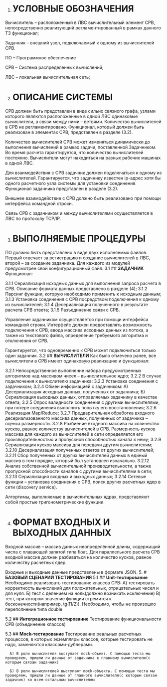 ﻿1. # **УСЛОВНЫЕ ОБОЗНАЧЕНИЯ**
Вычислитель – расположенный в ЛВС вычислительный элемент СРВ, непосредственно реализующий регламентированный в рамках данного ТЗ функционал;

Задачник – внешний узел, подключаемый к одному из вычислителей СРВ.

ПО – Программное обеспечение

СРВ – Система распределенных вычислений;

ЛВС – локальная вычислительная сеть;


2. # **ОПИСАНИЕ СИСТЕМЫ**

СРВ должен быть представлен в виде сильно связного графа, узлами которого являются расположенные в одной ЛВС одинаковые вычислители, а связи между ними – ветвями. Количество вычислителей в СРВ не регламентировано. Функционал, который должен быть реализован в элементах СРВ, представлен в разделе (3.2).

Количество вычислителей СРВ может изменяться динамически до выполнения вычислений в рамках задачи, поставленной Задачником. Во время расчета гарантируется, что количество вычислителей постоянно. Вычислители могут находиться на разных рабочих машинах в одной ЛВС.

Для взаимодействия с СРВ задачник должен подключаться к одному из вычислителей. Гарантируется, что задачнику известен ip-адрес хотя бы одного расчетного узла системы для установки соединения. Функционал задачника представлен в разделе (3.2).

Внешнее взаимодействие с СРВ должно быть реализовано при помощи интерфейса командной строки.

Связь СРВ с задачником и между вычислителями осуществляется в ЛВС по протоколу TCP/IP.


3. # **ВЫПОЛНЯЕМЫЕ ПРОЦЕДУРЫ**
ПО должно быть представлено в виде двух исполняемых файлов. Первый отвечает за регистрацию и создание вычислителей в ЛВС, второй – за создание задачника. Для каждого из модулей предусмотрен свой конфигурационный файл.
3.1 ## **ЗАДАЧНИК**
   Функционал:

3.1.1 Сериализация исходных данных для выполнения запроса расчета в СРВ. Описание формата данных представлено в разделе (4);
3.1.2 Парсинг функции, которую необходимо применить к исходным данным;
3.1.3 Установка соединения с СРВ посредством подключения к одному из вычислителей;
3.1.4 Десериализация полученного в результате расчета СРВ ответа;
3.1.5 Разъединение связи с СРВ.

Управление задачником осуществляется при помощи интерфейса командной строки. Интерфейс должен предоставлять возможность подключения к СРВ, ввода массива исходных данных из потока, а также из текстового файла, определение требуемого алгоритма и отключения от СРВ.

Гарантируется, что одновременно к СРВ может подключиться только один задачник.
3.2 ## **ВЫЧИСЛИТЕЛИ**
   Как было отмечено ранее, все вычислители в СРВ имеют одинаковую реализацию и функционал:

3.2.1 Непосредственное выполнение набора предусмотренных алгоритмов над массивом чисел – вычислительное ядро;
3.2.2 В случае подключения к вычислителю задачника:
3.2.3 Установка соединения с задачником;
3.2.4 Обмен информацией с задачником:
      А) Десериализация исходных данных, полученных от задачника;
      Б) Сериализация выходных данных, отправляемых задачнику в качестве ответа;
3.2.5 Опрос валидности соединения с другими вычислителями, при потере соединения выполнить попытку его восстановления;
3.2.6 Реализация Map/Reduce;
3.2.7 Предварительная обработка входного десериализованного массива данных, полученных от задачника – оценка размерности. 
3.2.8 Разбиение входного массива на количество кусков, равное количеству вычислителей в СРВ. Размерность кусков массива для каждого из вычислителей в сети определяется его производительностью и пропускной способностью канала к нему;
3.2.9 Сериализация кусков массива для передачи другим вычислителям;
3.2.10 Десериализация полученных ответов от других вычислителей;
3.2.11 Сбор полученных от других вычислителей данных в единый массив в том порядке, который был установлен изначально.
3.2.12 Анализ собственной вычислительной производительности, а также пропускной способности каналов с другими вычислителями в сети;
3.2.13 Сериализация входных и выходных данных;
3.2.14 Сетевые функции – установка соединения с СРВ, поиск других расчетных ядер в сети (discovery service).

Алгортимы, выполняемые в вычислительных ядрах, представляют собой простые тригонометрические функции.


4. # **ФОРМАТ ВХОДНЫХ И ВЫХОДНЫХ ДАННЫХ**
Входной массив – массив данных неопределённой длины, содержащий числа с плавающей запятой типа float. Для параллельного расчета СРВ входной массив должен разбиваться на количество кусков, равное количеству расчетных ядер.

Входные и выходные данные представлены в формате JSON.
5. # **БАЗОВЫЙ СЦЕНАРИЙ ТЕСТИРОВАНИЯ**
   5.1 ## **Unit-тестирование**
      Необходимо реализовать тестирование классов СРВ:
      А) тестировать корректность вычислений для положительных, отрицательных чисел и для нуля.
      Б) тест с делением на ноль(должно возникать исключение)
      В) тест, при котором значение функции стремится к бесконечности(например, tg(П/2)). Необходимо, чтобы не произошло переполнение типа double

   5.2 ## **Интеграционное тестирование**
      Тестирование функциональности СРВ (объединение классов)

   5.3 ## **Mock-тестирование**
      Тестирование реальных расчетных процессов, в которых экземпляры классов, которые тестировать не надо, заменяются классами-дублерами.

      А) В роли вычислителя выступает mock-объект. С помощью теста мы проверяем, пришли ли данные от задачника к главному вычислителю(с которым связан задачник)

      Б) В роли вычислителей выступают mock-объекты. С помощью теста мы проверяем, пришли ли данные от главного вычислителя(с которым связан задачник) ко всем остальным вычислителям
